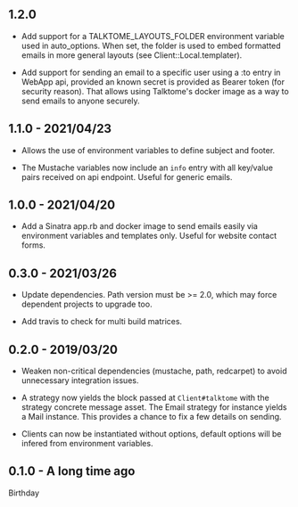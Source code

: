 ## 1.2.0

* Add support for a TALKTOME_LAYOUTS_FOLDER environment variable used
  in auto_options. When set, the folder is used to embed formatted emails
  in more general layouts (see Client::Local.templater).

* Add support for sending an email to a specific user using a :to entry
  in WebApp api, provided an known secret is provided as Bearer token
  (for security reason). That allows using Talktome's docker image as a
  way to send emails to anyone securely.

## 1.1.0 - 2021/04/23

* Allows the use of environment variables to define subject and footer.

* The Mustache variables now include an `info` entry with all key/value
  pairs received on api endpoint. Useful for generic emails.

## 1.0.0 - 2021/04/20

* Add a Sinatra app.rb and docker image to send emails easily
  via environment variables and templates only. Useful for website
  contact forms.

## 0.3.0 - 2021/03/26

* Update dependencies. Path version must be >= 2.0, which may
  force dependent projects to upgrade too.

* Add travis to check for multi build matrices.

## 0.2.0 - 2019/03/20

* Weaken non-critical dependencies (mustache, path, redcarpet) to avoid unnecessary
  integration issues.

* A strategy now yields the block passed at `Client#talktome` with the strategy
  concrete message asset. The Email strategy for instance yields a Mail instance.
  This provides a chance to fix a few details on sending.

* Clients can now be instantiated without options, default options will be
  infered from environment variables.

## 0.1.0 - A long time ago

Birthday
